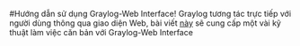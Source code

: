 #Hướng dẫn sử dụng Graylog-Web Interface!
Graylog tương tác trực tiếp với người dùng thông qua giao diện Web, bài viết [này](https://github.com/manhdinh/ghichep-graylog/blob/master/graylog/graylog-web%20interface/Graylog-Interface.md) sẽ
cung cấp một vài kỹ thuật làm việc căn bản với Graylog-Web Interface
